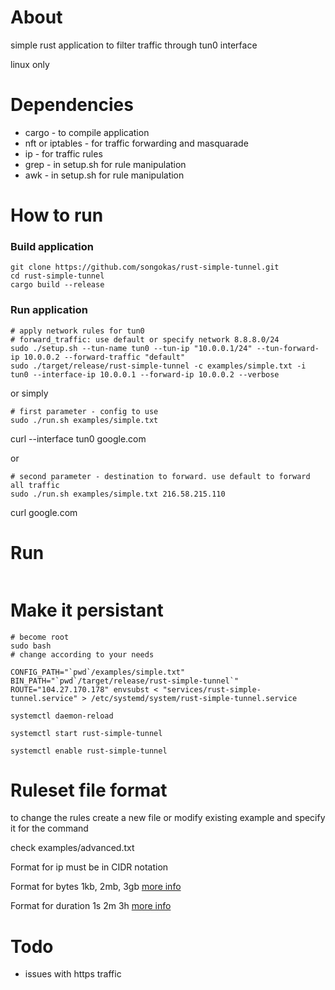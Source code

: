 # About

simple rust application to filter traffic through tun0 interface

linux only

# Dependencies

* cargo - to compile application
* nft or iptables - for traffic forwarding and masquarade
* ip - for traffic rules
* grep - in setup.sh for rule manipulation
* awk - in setup.sh for rule manipulation

# How to run

### Build application

```
git clone https://github.com/songokas/rust-simple-tunnel.git
cd rust-simple-tunnel
cargo build --release
```

### Run application

```
# apply network rules for tun0
# forward_traffic: use default or specify network 8.8.8.0/24
sudo ./setup.sh --tun-name tun0 --tun-ip "10.0.0.1/24" --tun-forward-ip 10.0.0.2 --forward-traffic "default"
sudo ./target/release/rust-simple-tunnel -c examples/simple.txt -i tun0 --interface-ip 10.0.0.1 --forward-ip 10.0.0.2 --verbose
```

or simply

```
# first parameter - config to use
sudo ./run.sh examples/simple.txt
```

curl --interface tun0 google.com

or


```
# second parameter - destination to forward. use default to forward all traffic
sudo ./run.sh examples/simple.txt 216.58.215.110
```

curl google.com

# Run 
```
```

# Make it persistant


```
# become root
sudo bash
# change according to your needs

CONFIG_PATH="`pwd`/examples/simple.txt" BIN_PATH="`pwd`/target/release/rust-simple-tunnel`" ROUTE="104.27.170.178" envsubst < "services/rust-simple-tunnel.service" > /etc/systemd/system/rust-simple-tunnel.service

systemctl daemon-reload

systemctl start rust-simple-tunnel

systemctl enable rust-simple-tunnel
```

# Ruleset file format

to change the rules create a new file or modify existing example and specify it for the command

check examples/advanced.txt

Format for ip must be in CIDR notation

Format for bytes 1kb, 2mb, 3gb [more info](https://docs.rs/byte-unit/4.0.9/byte_unit/)

Format for duration 1s 2m 3h [more info](https://docs.rs/humantime/2.0.1/humantime/struct.Duration.html)

# Todo

* issues with https traffic
